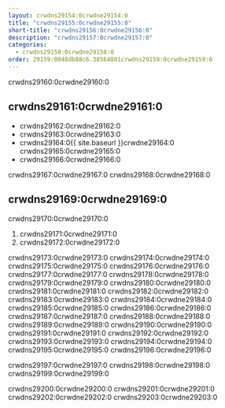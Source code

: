 ```yaml
---
layout: crwdns29154:0crwdne29154:0
title: "crwdns29155:0crwdne29155:0"
short-title: "crwdns29156:0crwdne29156:0"
description: "crwdns29157:0crwdne29157:0"
categories:
  - crwdns29158:0crwdne29158:0
order: 29159:0048db88c6.38564801crwdns29159:0crwdne29159:0
---
```

crwdns29160:0crwdne29160:0

## crwdns29161:0crwdne29161:0

- crwdns29162:0crwdne29162:0
- crwdns29163:0crwdne29163:0
- crwdns29164:0{{ site.baseurl }}crwdne29164:0 crwdns29165:0crwdne29165:0 
- crwdns29166:0crwdne29166:0

crwdns29167:0crwdne29167:0 crwdns29168:0crwdne29168:0

## crwdns29169:0crwdne29169:0

crwdns29170:0crwdne29170:0

1. crwdns29171:0crwdne29171:0
2. crwdns29172:0crwdne29172:0

crwdns29173:0crwdne29173:0 crwdns29174:0crwdne29174:0 crwdns29175:0crwdne29175:0 crwdns29176:0crwdne29176:0 crwdns29177:0crwdne29177:0 crwdns29178:0crwdne29178:0 crwdns29179:0crwdne29179:0 crwdns29180:0crwdne29180:0 crwdns29181:0crwdne29181:0 crwdns29182:0crwdne29182:0 crwdns29183:0crwdne29183:0 crwdns29184:0crwdne29184:0 crwdns29185:0crwdne29185:0 crwdns29186:0crwdne29186:0 crwdns29187:0crwdne29187:0 crwdns29188:0crwdne29188:0 crwdns29189:0crwdne29189:0 crwdns29190:0crwdne29190:0 crwdns29191:0crwdne29191:0 crwdns29192:0crwdne29192:0 crwdns29193:0crwdne29193:0 crwdns29194:0crwdne29194:0 crwdns29195:0crwdne29195:0 crwdns29196:0crwdne29196:0

crwdns29197:0crwdne29197:0 crwdns29198:0crwdne29198:0 crwdns29199:0crwdne29199:0

crwdns29200:0crwdne29200:0 crwdns29201:0crwdne29201:0 crwdns29202:0crwdne29202:0 crwdns29203:0crwdne29203:0